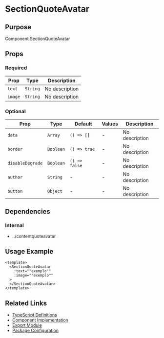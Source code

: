 # SectionQuoteAvatar

## Purpose

Component SectionQuoteAvatar

## Props

### Required
| Prop | Type | Description |
|------|------|-------------|
| `text` | `String` | No description |
| `image` | `String` | No description |

### Optional
| Prop | Type | Default | Values | Description |
|------|------|---------|--------|-------------|
| `data` | `Array` | `() => []` | - | No description |
| `border` | `Boolean` | `() => true` | - | No description |
| `disableDegrade` | `Boolean` | `() => false` | - | No description |
| `author` | `String` | - | - | No description |
| `button` | `Object` | - | - | No description |

## Dependencies

### Internal
- ../contentquoteavatar

## Usage Example

```vue
<template>
  <SectionQuoteAvatar
    :text=""exemplo""
    :image=""exemplo""
  >
  </SectionQuoteAvatar>
</template>
```

## Related Links

- [TypeScript Definitions](./SectionQuoteAvatar.d.ts)
- [Component Implementation](./SectionQuoteAvatar.vue)
- [Export Module](./sectionquoteavatar.js)
- [Package Configuration](./package.json)
